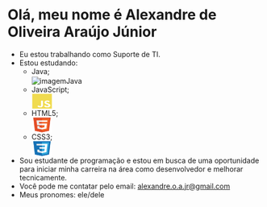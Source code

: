 
# Olá, meu nome é Alexandre de Oliveira Araújo Júnior
- Eu estou trabalhando como Suporte de TI.
- Estou estudando:
    <ul>
     <li>Java;</li>
     <img align="center" alt="imagemJava" height="30" width="40" src="https://cdn.jsdelivr.net/gh/devicons/devicon/icons/java/java-original-wordmark.svg">
     <li>JavaScript;</li>
     <img align="center" alt="imagemJavaScript" height="30" width="40" src="https://raw.githubusercontent.com/devicons/devicon/master/icons/javascript/javascript-plain.svg">
     <li>HTML5;</li>
      <img align="center" alt="imagemHTML5" height="30" width="40" src="https://raw.githubusercontent.com/devicons/devicon/master/icons/html5/html5-original.svg">
     <li>CSS3;</li>
     <img align="center" alt="imagemCSS3" height="30" width="40" src="https://raw.githubusercontent.com/devicons/devicon/master/icons/css3/css3-original.svg">
   </ul>
- Sou estudante de programação e estou em busca de uma oportunidade para iniciar minha carreira na área como desenvolvedor e melhorar tecnicamente.
- Você pode me contatar pelo email: alexandre.o.a.jr@gmail.com
- Meus pronomes: ele/dele

